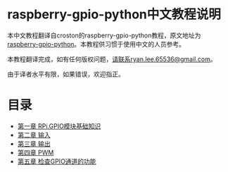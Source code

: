 # raspberry-gpio-python中文教程说明

本中文教程翻译自croston的raspberry-gpio-python教程，原文地址为[raspberry-gpio-python](https://sourceforge.net/projects/raspberry-gpio-python/)。本教程供习惯于使用中文的人员参考。

本教程翻译完成，如有任何版权问题，请联系ryan.lee.65536@gmail.com。

由于译者水平有限，如果错误，欢迎指正。


# 目录
- [第一章 RPi.GPIO模块基础知识](https://github.com/ryanlee65536/raspberry-gpio-python-zh/blob/master/docs/%E7%AC%AC%E4%B8%80%E7%AB%A0_RPi.GPIO%E6%A8%A1%E5%9D%97%E5%9F%BA%E7%A1%80%E7%9F%A5%E8%AF%86.md)
- [第二章 输入](https://github.com/ryanlee65536/raspberry-gpio-python-zh/blob/master/docs/%E7%AC%AC%E4%BA%8C%E7%AB%A0_%E8%BE%93%E5%85%A5.md)
- [第三章 输出](https://github.com/ryanlee65536/raspberry-gpio-python-zh/blob/master/docs/%E7%AC%AC%E4%B8%89%E7%AB%A0-%E8%BE%93%E5%87%BA.md)
- [第四章 PWM](https://github.com/ryanlee65536/raspberry-gpio-python-zh/blob/master/docs/%E7%AC%AC%E5%9B%9B%E7%AB%A0-PWM.md)
- [第五章 检查GPIO通道的功能](https://github.com/ryanlee65536/raspberry-gpio-python-zh/blob/master/docs/%E7%AC%AC%E4%BA%94%E7%AB%A0-gpio_function%EF%BC%88%E9%80%9A%E9%81%93%EF%BC%89.md)
